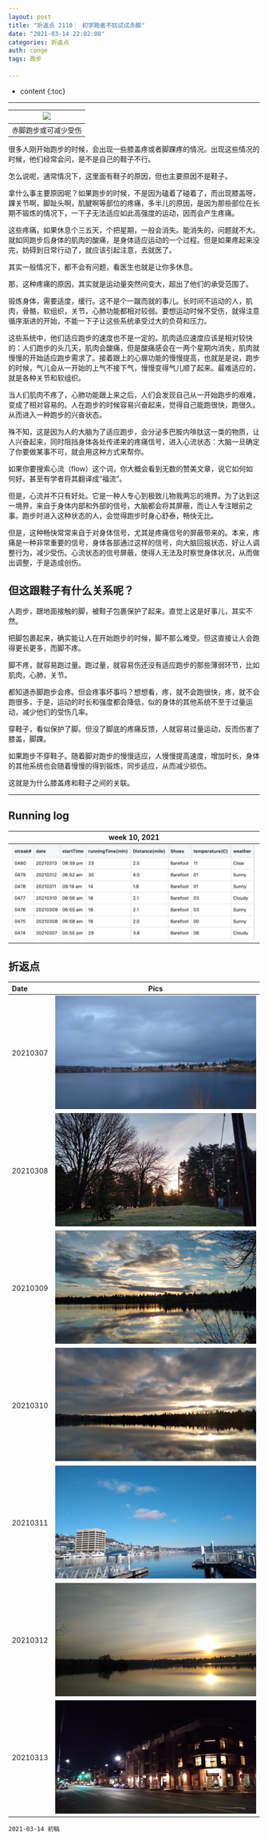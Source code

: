 ```yaml
---
layout: post
title: "折返点 2110｜ 初学跑者不妨试试赤脚"
date: "2021-03-14 22:02:00"
categories: 折返点
auth: conge
tags: 跑步

---
```

* content
{:toc}


----


|![](../assets/images/折返点/2021-03-14-barefoot.jpeg)|
|:----:|
|赤脚跑步或可减少受伤|

很多人刚开始跑步的时候，会出现一些膝盖疼或者脚踝疼的情况。出现这些情况的时候，他们经常会问，是不是自己的鞋子不行。

怎么说呢，通常情况下，这里面有鞋子的原因，但也主要原因不是鞋子。

拿什么事主要原因呢？如果跑步的时候，不是因为磕着了碰着了，而出现膝盖呀，踝关节啊，脚趾头啊，肌腱啊等部位的疼痛，多半儿的原因，是因为那些部位在长期不锻炼的情况下，一下子无法适应如此高强度的运动，因而会产生疼痛。

这些疼痛，如果休息个三五天，个把星期，一般会消失。能消失的，问题就不大。就如同跑步后身体的肌肉的酸痛，是身体适应运动的一个过程。但是如果疼起来没完，妨碍到日常行动了，就应该引起注意，去就医了。





其实一般情况下，都不会有问题，看医生也就是让你多休息。

那，这种疼痛的原因，其实就是运动量突然间变大，超出了他们的承受范围了。

锻炼身体，需要适度，缓行。这不是个一蹴而就的事儿。长时间不运动的人，肌肉，骨骼，软组织，关节，心肺功能都相对较弱。要想运动时候不受伤，就得注意循序渐进的开始，不能一下子让这些系统承受过大的负荷和压力。

这些系统中，他们适应跑步的速度也不是一定的。肌肉适应速度应该是相对较快的：人们跑步的头几天，肌肉会酸痛，但是酸痛感会在一两个星期内消失，肌肉就慢慢的开始适应跑步需求了。接着跟上的心扉功能的慢慢提高，也就是是说，跑步的时候，气儿会从一开始的上气不接下气，慢慢变得气儿顺了起来。最难适应的，就是各种关节和软组织。

当人们肌肉不疼了，心肺功能跟上来之后，人们会发现自己从一开始跑步的艰难，变成了相对容易的。人在跑步的时候容易兴奋起来，觉得自己能跑很快，跑很久。从而进入一种跑步的兴奋状态。

殊不知，这是因为人的大脑为了适应跑步，会分泌多巴胺内啡肽这一类的物质，让人兴奋起来，同时阻挡身体各处传递来的疼痛信号，进入心流状态：大脑一旦确定了你要做某事不可，就会用这种方式来帮你。

如果你要搜索心流（flow）这个词，你大概会看到无数的赞美文章，说它如何如何好。甚至有学者将其翻译成“福流”。

但是，心流并不只有好处。它是一种人专心到极致儿物我两忘的境界。为了达到这一境界，来自于身体内部和外部的信号，大脑都会将其屏蔽，而让人专注眼前之事。跑步时进入这种状态的人，会觉得跑步时身心舒泰，畅快无比。

但是，这种畅快常常来自于对身体信号，尤其是疼痛信号的屏蔽带来的。本来，疼痛是一种非常重要的信号，身体各部通过这样的信号，向大脑回报状态，好让人调整行为，减少受伤。心流状态的信号屏蔽，使得人无法及时察觉身体状况，从而做出调整，于是造成创伤。

## 但这跟鞋子有什么关系呢？

人跑步，跟地面接触的脚，被鞋子包裹保护了起来。直觉上这是好事儿，其实不然。

把脚包裹起来，确实能让人在开始跑步的时候，脚不那么难受。但这直接让人会跑得更长更多，而脚不疼。

脚不疼，就容易跑过量。跑过量，就容易伤还没有适应跑步的那些薄弱环节，比如肌肉，心肺，关节。

都知道赤脚跑步会疼。但会疼事坏事吗？想想看，疼，就不会跑很快，疼，就不会跑很多，于是，运动的时长和强度都会降低，似的身体的其他系统不至于过量运动，减少他们的受伤几率。

穿鞋子，看似保护了脚。但没了脚底的疼痛反馈，人就容易过量运动，反而伤害了膝盖，脚踝。

如果跑步不穿鞋子。随着脚对跑步的慢慢适应，人慢慢提高速度，增加时长，身体的其他系统也会随着慢慢的得到锻炼，同步适应，从而减少损伤。

这就是为什么膝盖疼和鞋子之间的关联。

----

## Running log

|week 10, 2021|
|:----:|
|![Running log, week 10, 2021](/assets/images/折返点/2021_wk10.png)|


## 折返点

|Date|Pics|
|:----|:----:|
|20210307|![20210307.jpg](/assets/images/折返点/20210307.jpg)  |
|20210308|![20210308.jpg](/assets/images/折返点/20210308.jpg)  |
|20210309|![20210309.jpg](/assets/images/折返点/20210309.jpg)  |
|20210310|![20210310.jpg](/assets/images/折返点/20210310.jpg)  |
|20210311|![20210311.jpg](/assets/images/折返点/20210311.jpg)  |
|20210312|![20210312.jpg](/assets/images/折返点/20210312.jpg)  |
|20210313|![20210313.jpg](/assets/images/折返点/20210313.jpg)  |


```
2021-03-14 初稿
```